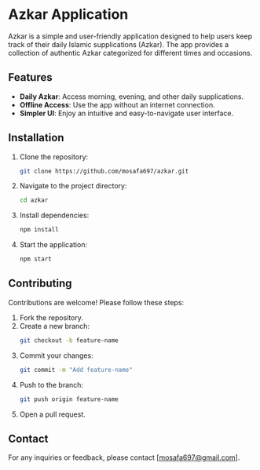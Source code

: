 # Azkar Application

Azkar is a simple and user-friendly application designed to help users keep track of their daily Islamic supplications (Azkar). 
The app provides a collection of authentic Azkar categorized for different times and occasions.

## Features

- **Daily Azkar**: Access morning, evening, and other daily supplications.
- **Offline Access**: Use the app without an internet connection.
- **Simpler UI**: Enjoy an intuitive and easy-to-navigate user interface.

## Installation

1. Clone the repository:
    ```bash
    git clone https://github.com/mosafa697/azkar.git
    ```
2. Navigate to the project directory:
    ```bash
    cd azkar
    ```
3. Install dependencies:
    ```bash
    npm install
    ```
4. Start the application:
    ```bash
    npm start
    ```

## Contributing

Contributions are welcome! Please follow these steps:

1. Fork the repository.
2. Create a new branch:
    ```bash
    git checkout -b feature-name
    ```
3. Commit your changes:
    ```bash
    git commit -m "Add feature-name"
    ```
4. Push to the branch:
    ```bash
    git push origin feature-name
    ```
5. Open a pull request.

## Contact

For any inquiries or feedback, please contact [mosafa697@gmail.com].